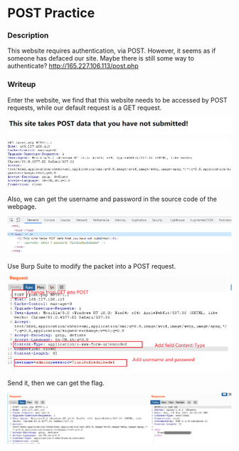 # POST Practice

### Description

This website requires authentication, via POST. However, it seems as if someone has defaced our site. Maybe there is still some way to authenticate? http://165.227.106.113/post.php

### Writeup

Enter the website, we find that this website needs to be accessed by POST requests, while our default request is a GET request.

![image-20210925181609610](POST-Practice.assets/image-20210925181609610.png)

![image-20210925181744117](POST-Practice.assets/image-20210925181744117.png)

Also, we can get the username and password in the source code of the webpage.

![image-20210925182120900](POST-Practice.assets/image-20210925182120900.png)

Use Burp Suite to modify the packet into a POST request.

![image-20210925182334411](POST-Practice.assets/image-20210925182334411.png)

Send it, then we can get the flag.

![image-20210925182402150](POST-Practice.assets/image-20210925182402150.png)

